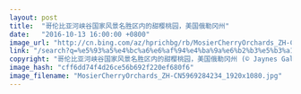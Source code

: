 ```yaml
---
layout: post
title:  "哥伦比亚河峡谷国家风景名胜区内的甜樱桃园，美国俄勒冈州"
date:   "2016-10-13 16:00:00 +0800"
image_url: "http://cn.bing.com/az/hprichbg/rb/MosierCherryOrchards_ZH-CN5969284234_1920x1080.jpg"
link: "/search?q=%e5%93%a5%e4%bc%a6%e6%af%94%e4%ba%9a%e6%b2%b3%e5%b3%a1%e8%b0%b7&form=hpcapt&mkt=zh-cn"
copyright: "哥伦比亚河峡谷国家风景名胜区内的甜樱桃园，美国俄勒冈州 (© Jaynes Gallery/Danita Delimont)"
image_hash: "cff6dd74f4d26ce56b692f220ef680f6"
image_filename: "MosierCherryOrchards_ZH-CN5969284234_1920x1080.jpg"
---
```

